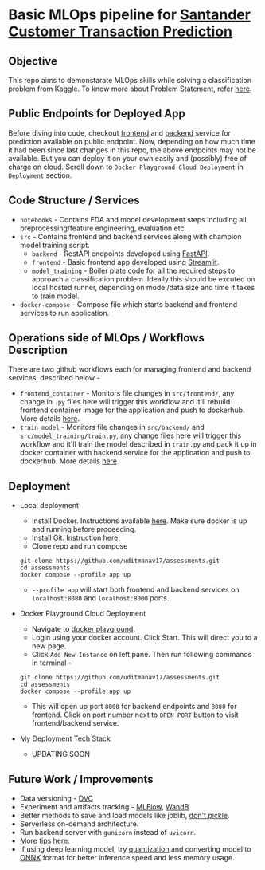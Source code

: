 # Basic MLOps pipeline for [Santander Customer Transaction Prediction](https://www.kaggle.com/c/santander-customer-transaction-prediction/overview)


## Objective
This repo aims to demonstarate MLOps skills while solving a classification problem from Kaggle. To know more about Problem Statement, refer [here](https://www.kaggle.com/c/santander-customer-transaction-prediction/overview).


## Public Endpoints for Deployed App
Before diving into code, checkout [frontend](http://3.7.49.154:8080/) and [backend](http://3.7.49.154:8000/) service for prediction available on public endpoint.
Now, depending on how much time it had been since last changes in this repo, the above endpoints may not be available. But you can deploy it on your own easily and (possibly) free of charge on cloud. Scroll down to `Docker Playground Cloud Deployment` in `Deployment` section.


## Code Structure / Services
- `notebooks` - Contains EDA and model development steps including all preprocessing/feature engineering, evaluation etc.
- `src` - Contains frontend and backend services along with champion model training script.
    - `backend` - RestAPI endpoints developed using [FastAPI](https://fastapi.tiangolo.com/).
    - `frontend` - Basic frontend app developed using [Streamlit](https://streamlit.io/).
    - `model_training` - Boiler plate code for all the required steps to approach a classification problem. Ideally this should be excuted on local hosted runner, depending on model/data size and time it takes to train model.
- `docker-compose` - Compose file which starts backend and frontend services to run application.


## Operations side of MLOps / Workflows Description
There are two github workflows each for managing frontend and backend services, described below -
- `frontend_container` - Monitors file changes in `src/frontend/`, any change in `.py` files here will trigger this workflow and it'll rebuild frontend container image for the application and push to dockerhub. More details [here](https://github.com/uditmanav17/assessments/blob/main/.github/workflows/frontend_container.yml).
- `train_model` - Monitors file changes in `src/backend/` and `src/model_training/train.py`, any change files here will trigger this workflow and it'll train the model described in `train.py` and pack it up in docker container with backend service for the application and push to dockerhub. More details [here](https://github.com/uditmanav17/assessments/blob/main/.github/workflows/train_model.yml).


## Deployment
- Local deployment
    - Install Docker. Instructions available [here](https://docs.docker.com/engine/install/). Make sure docker is up and running before proceeding.
    - Install Git. Instruction [here](https://git-scm.com/book/en/v2/Getting-Started-Installing-Git).
    - Clone repo and run compose
    ```
    git clone https://github.com/uditmanav17/assessments.git
    cd assessments
    docker compose --profile app up
    ```
    - `--profile app` will start both frontend and backend services on `localhost:8080` and `localhost:8000` ports.

- Docker Playground Cloud Deployment
    - Navigate to [docker playground](https://labs.play-with-docker.com/).
    - Login using your docker account. Click Start. This will direct you to a new page.
    - Click `Add New Instance` on left pane. Then run following commands in terminal -
    ```
    git clone https://github.com/uditmanav17/assessments.git
    cd assessments
    docker compose --profile app up
    ```
    - This will open up port `8000` for backend endpoints and `8080` for frontend. Click on port number next to `OPEN PORT` button to visit frontend/backend service.

- My Deployment Tech Stack
    - UPDATING SOON


## Future Work / Improvements
- Data versioning - [DVC](https://dvc.org/)
- Experiment and artifacts tracking - [MLFlow](https://mlflow.org/), [WandB](https://wandb.ai/site)
- Better methods to save and load models like joblib, [don't pickle](https://news.ycombinator.com/item?id=32431036).
- Serverless on-demand architecture.
- Run backend server with `gunicorn` instead of `uvicorn`.
- More tips [here](https://www.ravirajag.dev/blog).
- If using deep learning model, try [quantization](https://deci.ai/quantization-and-quantization-aware-training/) and converting model to [ONNX](https://onnx.ai/) format for better inference speed and less memory usage.
